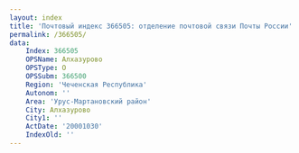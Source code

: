 ```yaml
---
layout: index
title: 'Почтовый индекс 366505: отделение почтовой связи Почты России'
permalink: /366505/
data:
    Index: 366505
    OPSName: Алхазурово
    OPSType: О
    OPSSubm: 366500
    Region: 'Чеченская Республика'
    Autonom: ''
    Area: 'Урус-Мартановский район'
    City: Алхазурово
    City1: ''
    ActDate: '20001030'
    IndexOld: ''
---
```

